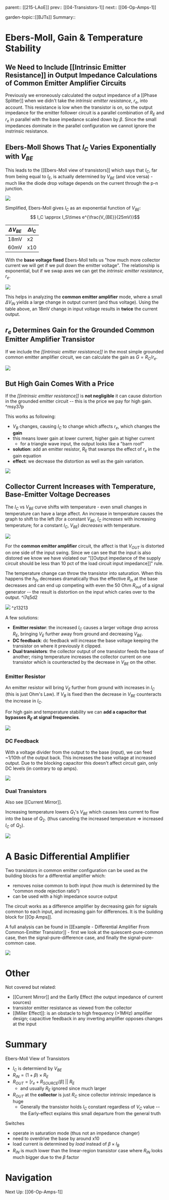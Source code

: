 parent:: [[215-LAoE]]
prev:: [[04-Transistors-1]]
next:: [[06-Op-Amps-1]]

garden-topic::[[BJTs]]
Summary::
# Ebers-Moll, Gain & Temperature Stability

## We Need to Include [[Intrinsic Emitter Resistance]] in Output Impedance Calculations of Common Emitter Amplifier Circuits

Previously we erroneously calculated the output impedance of a [[Phase Splitter]] when we didn't take the _intrinsic emitter resistance_, $r_e$, into account. This resistance is low when the transistor is on, so the output impedance for the emitter follower circuit is a parallel combination of $R_E$ and $r_e$ in parallel with the base impedance scaled down by $\beta$. Since the small impedances dominate in the parallel configuration we cannot ignore the instrinsic resistance. 

## Ebers-Moll Shows That $I_C$ Varies Exponentially with $V_{BE}$

This leads to the [[Ebers-Moll view of transistors]] which says that $I_C$, far from being equal to $I_E$, is actually determined by $V_{BE}$ (and vice versa) - much like the diode drop voltage depends on the current through the p-n junction. 

![](../attachments/1bef5172727039020d8048749bd0fe05.png)

Simplified, Ebers-Moll gives $I_C$ as an exponential function of $V_{BE}$:
$$ I_C \approx I_S\times e^{\frac{V_{BE}}{25mV}}$$

| $\Delta V_{BE}$ | $\Delta I_C$ | 
| --- | --- | 
| 18mV | x2 |
| 60mV | x10| 

With the **base voltage fixed** Ebers-Moll tells us "how much more collector current we will get if we pull down the emitter voltage". The relationship is exponential, but if we swap axes we can get the _intrinsic emitter resistance_, $r_e$. 

![](../attachments/671b83a08b1da26451ea0f9eb14693c6.png)

This helps in analyzing the **common emitter amplifier** mode, where a small $\Delta V_{IN}$ yields a large change in output current (and thus voltage). Using the table above, an 18mV change in input voltage results in **twice** the current output. 

## $r_e$ Determines Gain for the Grounded Common Emitter Amplifier Transistor

If we include the _[[intrinsic emitter resistance]]_ in the most simple grounded common emitter amplifier circuit, we can calculate the gain as $G=R_C/r_e$. 

![](../attachments/eaed9623438708e3d801d7824e73eb88.png)

## But High Gain Comes With a Price

If the _[[intrinsic emitter resistance]]_ is **not negligible** it can cause distortion in the grounded emitter circuit -- this is the price we pay for high gain.  ^msy37p

This works as following:
- $V_B$ changes, causing $I_C$ to change which affects $r_e$, which changes the **gain**
- this means lower gain at lower current, higher gain at higher current 
	- for a triangle wave input, the output looks like a "barn roof"
- **solution**: add an emitter resistor, $R_E$ that swamps the effect of $r_e$ in the gain equation
- **effect**: we decrease the distortion as well as the gain variation.

![](../attachments/2cd2661d2366cd1018c9af452371043e.png)

## Collector Current Increases with Temperature, Base-Emitter Voltage Decreases

The $I_C$ vs $V_{BE}$ curve shifts with temperature - even small changes in temperature can have a large affect. An increase in temperature causes the graph to shift to the left (for a constant $V_{BE}$, $I_C$ *increases* with increasing temperature; for a constant $I_C$, $V_{BE})$ _decreases_ with temperature.

![](../attachments/a9bbfd0d9e1e2cdce1e4e2abac8bfd18.png)

For the **common emitter amplifier** circuit, the affect is that  $V_{OUT}$ is distorted on one side of the input swing. Since we can see that the input is also distored we know we have violated our "[[Output impedance of the supply circuit should be less than 10 pct of the load circuit input impedance]]" rule. 

The temperature change can throw the transistor into saturation. When this happens the $h_{fe}$ decreases dramatically thus the effective $R_{in}$ at the base decreases and can end up competing with even the 50 Ohm $R_{out}$ of a signal generator -- the result is distortion on the input which caries over to the output. ^i7q5d2

![](../attachments/acc7c6b6585b394d2161a1628866219d.png) ^z13213

A few solutions:
- **Emitter resistor**: the increased $I_C$ causes a larger voltage drop across $R_E$, bringing $V_E$ further away from ground and decreasing $V_{BE}$. 
- **DC feedback**:  dc feedback will increase the base voltage keeping the transistor on where it previously it clipped.
- **Dual transistors**: the collector output of one transistor feeds the base of another; rising temperature increases the collector current on one transistor which is counteracted by the decrease in $V_{BE}$ on the other.

### Emitter Resistor
An emitter resistor will bring $V_E$ further from ground with increases in $I_C$ (this is just Ohm's Law). If $V_B$ is fixed then the decrease in $V_{BE}$ counteracts the increase in $I_C$.

For high gain and temperature stability we can **add a capacitor that bypasses $R_E$ at signal frequencies**.

![](../attachments/1f12f875a8e4eab7d873b038ce00fcdb.png)

### DC Feedback
With a voltage divider from the output to the base (input), we can feed ~1/10th of the output back. This increases the base voltage at increased output. Due to the blocking capacitor this doesn't affect circuit gain, only DC levels (in contrary to op amps).

![](../attachments/2b5e577e561a3f2b833be473596f01ce.png)

### Dual Transistors
Also see [[Current Mirror]].

Increasing temperature lowers $Q_1$'s $V_{BE}$ which causes less current to flow into the base of $Q_2$. (thus canceling the increased temperature => increased $I_C$ of $Q_2$).

![](../attachments/56bc61154de2f494addd38223a3f88c0.png)

# A Basic Differential Amplifier

Two transistors in common emitter configuration can be used as the building blocks for a differential amplifier which:
- removes noise common to both input (how much is determined by the "common mode rejection ratio")
- can be used with a high impedance source output

The circuit works as a difference amplifier by decreasing gain for signals common to each input, and increasing gain for differences. It is the building block for [[Op Amps]].

A full analysis can be found in [[Example - Differential Amplifier From Common-Emitter Transistor]] - first we look at the quiescent-pure-common case, then the signal-pure-difference case, and finally the signal-pure-common case. 

![](../attachments/bae1e043d5448c1e0b1fbaaa1887c230.png)

# Other
Not covered but related:
- [[Current Mirror]] and the Earlly Effect (the output impedance of current sources)
- transistor emitter resistance as viewed from the collector
- [[Miller Effect]]: is an obstacle to high frequency (>1MHz) amplifier design; capacitive feedback in any inverting amplifier opposes changes at the input 

# Summary

Ebers-Moll View of Transistors
- $I_C$ is determiend by $V_{BE}$
- $R_{IN}=(1+\beta)\times R_E$
- $R_{OUT}=[r_e + R_{SOURCE}/\beta]$ || $R_E$
	- and usually $R_E$ ignored since much larger
- $R_{OUT}$ at the **collector** is just $R_C$ since collector intrinsic impedance is huge
	- Generally the transistor holds $I_C$ constant regardless of $V_C$ value -- the Early-effect explains this small departure from the general truth

Switches
- operate in saturation mode (thus not an impedance changer)
- need to overdrive the base by around x10
- load current is determined by _load_ instead of $\beta \times I_B$
- $R_{IN}$ is much lower than the linear-region transistor case where $R_{IN}$ looks much bigger due to the $\beta$ factor

# Navigation
Next Up: [[06-Op-Amps-1]]
